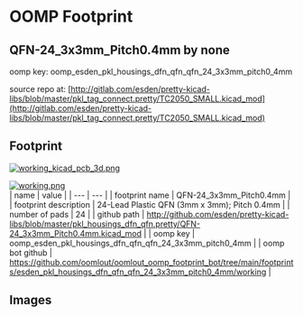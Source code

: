 # OOMP Footprint  
## QFN-24_3x3mm_Pitch0.4mm  by none  
  
oomp key: oomp_esden_pkl_housings_dfn_qfn_qfn_24_3x3mm_pitch0_4mm  
  
source repo at: [http://gitlab.com/esden/pretty-kicad-libs/blob/master/pkl_tag_connect.pretty/TC2050_SMALL.kicad_mod](http://gitlab.com/esden/pretty-kicad-libs/blob/master/pkl_tag_connect.pretty/TC2050_SMALL.kicad_mod)  
## Footprint  
  
[![working_kicad_pcb_3d.png](working_kicad_pcb_3d_600.png)](working_kicad_pcb_3d.png)  
  
[![working.png](working_600.png)](working.png)  
| name | value | 
| --- | --- | 
| footprint name | QFN-24_3x3mm_Pitch0.4mm | 
| footprint description | 24-Lead Plastic QFN (3mm x 3mm); Pitch 0.4mm | 
| number of pads | 24 | 
| github path | http://github.com/esden/pretty-kicad-libs/blob/master/pkl_housings_dfn_qfn.pretty/QFN-24_3x3mm_Pitch0.4mm.kicad_mod | 
| oomp key | oomp_esden_pkl_housings_dfn_qfn_qfn_24_3x3mm_pitch0_4mm | 
| oomp bot github | https://github.com/oomlout/oomlout_oomp_footprint_bot/tree/main/footprints/esden_pkl_housings_dfn_qfn_qfn_24_3x3mm_pitch0_4mm/working | 
## Images  
